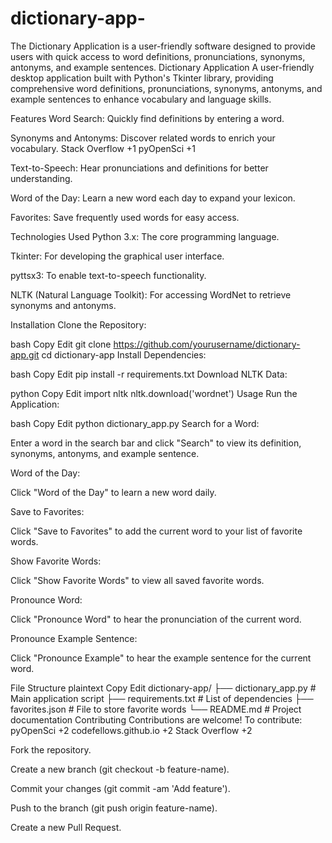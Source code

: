 # dictionary-app-
The Dictionary Application is a user-friendly software designed to provide users with quick access to word definitions, pronunciations, synonyms, antonyms, and example sentences. 
Dictionary Application
A user-friendly desktop application built with Python's Tkinter library, providing comprehensive word definitions, pronunciations, synonyms, antonyms, and example sentences to enhance vocabulary and language skills.​

Features
Word Search: Quickly find definitions by entering a word.​

Synonyms and Antonyms: Discover related words to enrich your vocabulary.​
Stack Overflow
+1
pyOpenSci
+1

Text-to-Speech: Hear pronunciations and definitions for better understanding.​

Word of the Day: Learn a new word each day to expand your lexicon.​

Favorites: Save frequently used words for easy access.​

Technologies Used
Python 3.x: The core programming language.​

Tkinter: For developing the graphical user interface.​

pyttsx3: To enable text-to-speech functionality.​

NLTK (Natural Language Toolkit): For accessing WordNet to retrieve synonyms and antonyms.​

Installation
Clone the Repository:

bash
Copy
Edit
git clone https://github.com/yourusername/dictionary-app.git
cd dictionary-app
Install Dependencies:

bash
Copy
Edit
pip install -r requirements.txt
Download NLTK Data:

python
Copy
Edit
import nltk
nltk.download('wordnet')
Usage
Run the Application:

bash
Copy
Edit
python dictionary_app.py
Search for a Word:

Enter a word in the search bar and click "Search" to view its definition, synonyms, antonyms, and example sentence.​

Word of the Day:

Click "Word of the Day" to learn a new word daily.​

Save to Favorites:

Click "Save to Favorites" to add the current word to your list of favorite words.​

Show Favorite Words:

Click "Show Favorite Words" to view all saved favorite words.​

Pronounce Word:

Click "Pronounce Word" to hear the pronunciation of the current word.​

Pronounce Example Sentence:

Click "Pronounce Example" to hear the example sentence for the current word.​

File Structure
plaintext
Copy
Edit
dictionary-app/
├── dictionary_app.py        # Main application script
├── requirements.txt        # List of dependencies
├── favorites.json           # File to store favorite words
└── README.md               # Project documentation
Contributing
Contributions are welcome! To contribute:​
pyOpenSci
+2
codefellows.github.io
+2
Stack Overflow
+2

Fork the repository.​

Create a new branch (git checkout -b feature-name).​

Commit your changes (git commit -am 'Add feature').​

Push to the branch (git push origin feature-name).​

Create a new Pull Request.​

